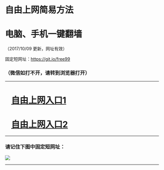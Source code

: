 ﻿# 自由上网简易方法

# 电脑、手机一键翻墙

（2017/10/09 更新，网址有效）

固定短网址：https://git.io/free99

### （微信如打不开，请转到浏览器打开）


***





# &nbsp;&nbsp; <a href="http://ft64414968.fwq-tz-1001.info/fwqtz01.html?t=10090018014 " target="_blank">自由上网入口1</a>
# &nbsp;&nbsp; <a href="http://ft2075329177.fwq-tz-1002.info/fwqtz02.html?t=100900110135 " target="_blank">自由上网入口2</a>
***

### 请记住下图中固定短网址：

<img src="https://s3-us-west-2.amazonaws.com/fwq-1001/yjfq-20170905okok.png" /> 


***

